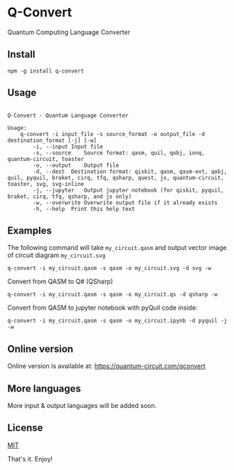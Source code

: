 # Q-Convert

Quantum Computing Language Converter

## Install

```
npm -g install q-convert
```

## Usage

```

Q-Convert - Quantum Language Converter

Usage:
    q-convert -i input_file -s source_format -o output_file -d destination_format [-j] [-w]
        -i, --input	Input file
        -s, --source	Source format: qasm, quil, qobj, ionq, quantum-circuit, toaster
        -o, --output	Output file
        -d, --dest	Destination format: qiskit, qasm, qasm-ext, qobj, quil, pyquil, braket, cirq, tfq, qsharp, quest, js, quantum-circuit, toaster, svg, svg-inline
        -j, --jupyter	Output jupyter notebook (for qiskit, pyquil, braket, cirq, tfq, qsharp, and js only)
        -w, --overwrite	Overwrite output file if it already exists
        -h, --help	Print this help text

```

## Examples

The following command will take `my_circuit.qasm` and output vector image of circuit diagram `my_circuit.svg`
```
q-convert -i my_circuit.qasm -s qasm -o my_circuit.svg -d svg -w
```

Convert from QASM to Q# (QSharp)
```
q-convert -i my_circuit.qasm -s qasm -o my_circuit.qs -d qsharp -w
```

Convert from QASM to jupyter notebook with pyQuil code inside:
```
q-convert -i my_circuit.qasm -s qasm -o my_circuit.ipynb -d pyquil -j -w
```


## Online version

Online version is available at: <a href="https://quantum-circuit.com/qconvert" target="_blank">https://quantum-circuit.com/qconvert</a>


## More languages

More input & output languages will be added soon.

## License

[MIT](LICENSE.txt)


That's it. Enjoy!
